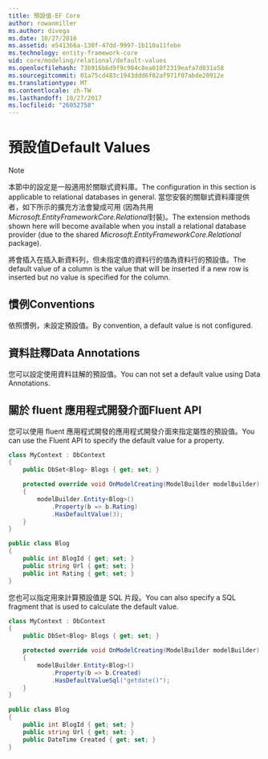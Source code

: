 ```yaml
---
title: 預設值-EF Core
author: rowanmiller
ms.author: divega
ms.date: 10/27/2016
ms.assetid: e541366a-130f-47dd-9997-1b110a11febe
ms.technology: entity-framework-core
uid: core/modeling/relational/default-values
ms.openlocfilehash: 73b916b6d9f9c984c8ea010f2319eafa7d031a58
ms.sourcegitcommit: 01a75cd483c1943ddd6f82af971f07abde20912e
ms.translationtype: MT
ms.contentlocale: zh-TW
ms.lasthandoff: 10/27/2017
ms.locfileid: "26052758"
---
```

# <a name="default-values"></a><span data-ttu-id="4acc1-102">預設值</span><span class="sxs-lookup"><span data-stu-id="4acc1-102">Default Values</span></span>

> [!NOTE]  
> <span data-ttu-id="4acc1-103">本節中的設定是一般適用於關聯式資料庫。</span><span class="sxs-lookup"><span data-stu-id="4acc1-103">The configuration in this section is applicable to relational databases in general.</span></span> <span data-ttu-id="4acc1-104">當您安裝的關聯式資料庫提供者，如下所示的擴充方法會變成可用 (因為共用*Microsoft.EntityFrameworkCore.Relational*封裝)。</span><span class="sxs-lookup"><span data-stu-id="4acc1-104">The extension methods shown here will become available when you install a relational database provider (due to the shared *Microsoft.EntityFrameworkCore.Relational* package).</span></span>

<span data-ttu-id="4acc1-105">將會插入在插入新資料列，但未指定值的資料行的值為資料行的預設值。</span><span class="sxs-lookup"><span data-stu-id="4acc1-105">The default value of a column is the value that will be inserted if a new row is inserted but no value is specified for the column.</span></span>

## <a name="conventions"></a><span data-ttu-id="4acc1-106">慣例</span><span class="sxs-lookup"><span data-stu-id="4acc1-106">Conventions</span></span>

<span data-ttu-id="4acc1-107">依照慣例，未設定預設值。</span><span class="sxs-lookup"><span data-stu-id="4acc1-107">By convention, a default value is not configured.</span></span>

## <a name="data-annotations"></a><span data-ttu-id="4acc1-108">資料註釋</span><span class="sxs-lookup"><span data-stu-id="4acc1-108">Data Annotations</span></span>

<span data-ttu-id="4acc1-109">您可以設定使用資料註解的預設值。</span><span class="sxs-lookup"><span data-stu-id="4acc1-109">You can not set a default value using Data Annotations.</span></span>

## <a name="fluent-api"></a><span data-ttu-id="4acc1-110">關於 fluent 應用程式開發介面</span><span class="sxs-lookup"><span data-stu-id="4acc1-110">Fluent API</span></span>

<span data-ttu-id="4acc1-111">您可以使用 fluent 應用程式開發的應用程式開發介面來指定屬性的預設值。</span><span class="sxs-lookup"><span data-stu-id="4acc1-111">You can use the Fluent API to specify the default value for a property.</span></span>

<!-- [!code-csharp[Main](samples/core/relational/Modeling/FluentAPI/Samples/Relational/DefaultValue.cs?highlight=9)] -->
``` csharp
class MyContext : DbContext
{
    public DbSet<Blog> Blogs { get; set; }

    protected override void OnModelCreating(ModelBuilder modelBuilder)
    {
        modelBuilder.Entity<Blog>()
            .Property(b => b.Rating)
            .HasDefaultValue(3);
    }
}

public class Blog
{
    public int BlogId { get; set; }
    public string Url { get; set; }
    public int Rating { get; set; }
}
```

<span data-ttu-id="4acc1-112">您也可以指定用來計算預設值是 SQL 片段。</span><span class="sxs-lookup"><span data-stu-id="4acc1-112">You can also specify a SQL fragment that is used to calculate the default value.</span></span>

<!-- [!code-csharp[Main](samples/core/relational/Modeling/FluentAPI/Samples/Relational/DefaultValueSql.cs?highlight=9)] -->
``` csharp
class MyContext : DbContext
{
    public DbSet<Blog> Blogs { get; set; }

    protected override void OnModelCreating(ModelBuilder modelBuilder)
    {
        modelBuilder.Entity<Blog>()
            .Property(b => b.Created)
            .HasDefaultValueSql("getdate()");
    }
}

public class Blog
{
    public int BlogId { get; set; }
    public string Url { get; set; }
    public DateTime Created { get; set; }
}
```
